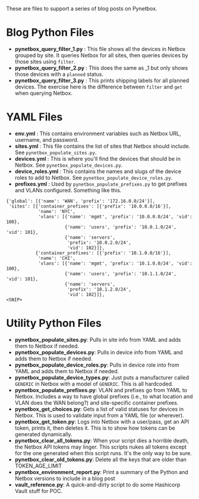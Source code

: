 These are files to support a series of blog posts on Pynetbox.

# Blog Python Files

* **pynetbox_query_filter_1.py** : This file shows all the devices in Netbox grouped by site. It queries Netbox for all sites, then queries devices by those sites using `filter`.
* **pynetbox_query_filter_2.py** : This does the same as _1 but only shows those devices with a `planned` status.
* **pynetbox_query_filter_3.py** : This prints shipping labels for all planned devices. The exercise here is the difference between `filter` and `get` when querying Netbox.

# YAML Files

* **env.yml** : This contains environment variables such as Netbox URL, username, and password.
* **sites.yml** : This file contains the list of sites that Netbox should include. See `pynetbox_populate_sites.py`.
* **devices.yml** : This is where you'll find the devices that should be in Netbox. See `pynetbox_populate_devices.py`.
* **device_roles.yml** : This contains the names and slugs of the device roles to add to Netbox. See `pynetbox_populate_device_roles.py`.
* **prefixes.yml** : Used by `pynetbox_populate_prefixes.py` to get prefixes and VLANs configured. Something like this.

```
{'global': [{'name': 'WAN', 'prefix': '172.16.0.0/24'}],
 'sites': [{'container_prefixes': [{'prefix': '10.0.0.0/16'}],
            'name': 'NYC',
            'vlans': [{'name': 'mgmt', 'prefix': '10.0.0.0/24', 'vid': 100},
                      {'name': 'users', 'prefix': '10.0.1.0/24', 'vid': 101},
                      {'name': 'servers',
                       'prefix': '10.0.2.0/24',
                       'vid': 102}]},
           {'container_prefixes': [{'prefix': '10.1.0.0/16'}],
            'name': 'CHI',
            'vlans': [{'name': 'mgmt', 'prefix': '10.1.0.0/24', 'vid': 100},
                      {'name': 'users', 'prefix': '10.1.1.0/24', 'vid': 101},
                      {'name': 'servers',
                       'prefix': '10.1.2.0/24',
                       'vid': 102}]},
<SNIP>
```
# Utility Python Files

* **pynetbox_populate_sites.py**: Pulls in site info from YAML and adds them to Netbox if needed.
* **pynetbox_populate_devices.py**: Pulls in device info from YAML and adds them to Netbox if needed.
* **pynetbox_populate_device_roles.py**: Pulls in device role into from YAML and adds them to Netbox if needed.
* **pynetbox_populate_device_types.py**: Just puts a manufacturer called `GENERIC` in Netbox with a model of `GENERIC`. This is all hardcoded.
* **pynetbox_populate_prefixes.py**: VLAN and prefixes go from YAML to Netbox. Includes a way to have global prefixes (i.e., to what location and VLAN does the WAN belong?) and site-specific container prefixes.
* **pynetbox_get_choices.py**: Gets a list of valid statuses for devices in Netbox. This is used to validate input from a YAML file (or wherever).
* **pynetbox_get_token.py**: Logs into Netbox with a user/pass, get an API token, prints it, then deletes it. This is to show how tokens can be generated dynamically.
* **pynetbox_clear_all_tokens.py**: When your script dies a horrible death, the Netbox API tokens may linger. This scripts nukes all tokens except for the one generated when this script runs. It's the only way to be sure.
* **pynetbox_clear_old_tokens.py**: Delete all the keys that are older than TOKEN_AGE_LIMIT
* **pynetbox_environment_report.py**: Print a summary of the Python and Netbox versions to include in a blog post
* **vault_reference.py**: A quick-and-dirty script to do some Hashicorp Vault stuff for POC.